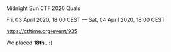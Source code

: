 # 
Midnight Sun CTF 2020 Quals

Fri, 03 April 2020, 18:00 CEST — Sat, 04 April 2020, 18:00 CEST

https://ctftime.org/event/935

We placed **18th**.. :(
